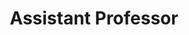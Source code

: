 ---
title: Assistant Professor
duration: <strong> B Borooah College, Guwahati <strong> <br> August, 2017 - July 2019
excerpt: 
order: 2
---